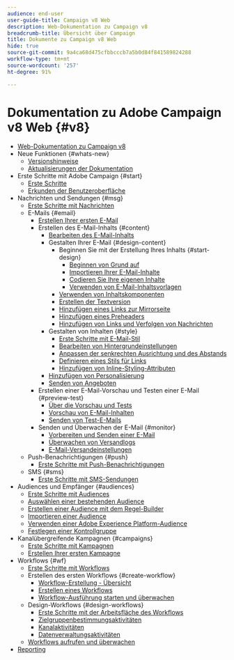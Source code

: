 ```yaml
---
audience: end-user
user-guide-title: Campaign v8 Web
description: Web-Dokumentation zu Campaign v8
breadcrumb-title: Übersicht über Campaign
title: Dokumente zu Campaign v8 Web
hide: true
source-git-commit: 9a4ca68d475cfbbcccb7a5b0d84f841589824288
workflow-type: tm+mt
source-wordcount: '257'
ht-degree: 91%

---
```



# Dokumentation zu Adobe Campaign v8 Web {#v8}

+ [Web-Dokumentation zu Campaign v8](campaign-web-home.md)
+ Neue Funktionen {#whats-new}
   + [Versionshinweise](rn/release-notes.md)
   + [Aktualisierungen der Dokumentation](rn/documentation-updates.md)
+ Erste Schritte mit Adobe Campaign {#start}
   + [Erste Schritte](get-started/get-started.md)
   + [Erkunden der Benutzeroberfläche](get-started/user-interface.md)
+ Nachrichten und Sendungen {#msg}
   + [Erste Schritte mit Nachrichten](email/gs-messages.md)
   + E-Mails {#email}
      + [Erstellen Ihrer ersten E-Mail](email/create-email.md)
      + Erstellen des E-Mail-Inhalts {#content}
         + [Bearbeiten des E-Mail-Inhalts](content/edit-content.md)
         + Gestalten Ihrer E-Mail {#design-content}
            + Beginnen Sie mit der Erstellung Ihres Inhalts {#start-design}
               + [Beginnen von Grund auf ](content/create-email-content.md)
               + [Importieren Ihrer E-Mail-Inhalte](content/existing-content.md)
               + [Codieren Sie Ihre eigenen Inhalte](content/code-content.md)
               + [Verwenden von E-Mail-Inhaltsvorlagen](content/email-templates.md)
            + [Verwenden von Inhaltskomponenten](content/content-components.md)
            + [Erstellen der Textversion](content/text-version-email.md)
            + [Hinzufügen eines Links zur Mirrorseite](content/mirror-page.md)
            + [Hinzufügen eines Preheaders](content/preheader.md)
            + [Hinzufügen von Links und Verfolgen von Nachrichten](content/message-tracking.md)
         + Gestalten von Inhalten {#style}
            + [Erste Schritte mit E-Mail-Stil](content/get-started-email-style.md)
            + [Bearbeiten von Hintergrundeinstellungen](content/backgrounds.md)
            + [Anpassen der senkrechten Ausrichtung und des Abstands](content/alignment-and-padding.md)
            + [Definieren eines Stils für Links](content/styling-links.md)
            + [Hinzufügen von Inline-Styling-Attributen](content/inline-styling.md)
         + [Hinzufügen von Personalisierung](personalization/personalize.md)
         + [Senden von Angeboten](content/offers.md)
      + Erstellen einer E-Mail-Vorschau und Testen einer E-Mail {#preview-test}
         + [Über die Vorschau und Tests](preview-test/preview-test.md)
         + [Vorschau von E-Mail-Inhalten](preview-test/preview-content.md)
         + [Senden von Test-E-Mails](preview-test/proofs.md)
      + Senden und Überwachen der E-Mail {#monitor}
         + [Vorbereiten und Senden einer E-Mail](monitor/prepare-send.md)
         + [Überwachen von Versandlogs](monitor/delivery-logs.md)
         + [E-Mail-Versandeinstellungen](advanced-settings/delivery-settings.md)
   + Push-Benachrichtigungen {#push}
      + [Erste Schritte mit Push-Benachrichtigungen](push/gs-push.md)
   + SMS {#sms}
      + [Erste Schritte mit SMS-Sendungen](sms/gs-sms.md)
+ Audiences und Empfänger {#audiences}
   + [Erste Schritte mit Audiences](audience/about-audiences.md)
   + [Auswählen einer bestehenden Audience](audience/add-audience.md)
   + [Erstellen einer Audience mit dem Regel-Builder](audience/segment-builder.md)
   + [Importieren einer Audience](audience/import-audience.md)
   + [Verwenden einer Adobe Experience Platform-Audience](audience/aep-audience.md)
   + [Festlegen einer Kontrollgruppe](audience/control-group.md)
+ Kanalübergreifende Kampagnen {#campaigns}
   + [Erste Schritte mit Kampagnen](campaigns/gs-campaigns.md)
   + [Erstellen Ihrer ersten Kampagne](campaigns/create-campaigns.md)
+ Workflows {#wf}
   + [Erste Schritte mit Workflows](workflows/gs-workflows.md)
   + Erstellen des ersten Workflows {#create-workflow}
      + [Workflow-Erstellung - Übersicht](workflows/gs-workflow-creation.md)
      + [Erstellen eines Workflows](workflows/create-workflow.md)
      + [Workflow-Ausführung starten und überwachen](workflows/start-monitor-workflows.md)
   + Design-Workflows {#design-workflows}
      + [Erste Schritte mit der Arbeitsfläche des Workflows](workflows/gs-canvas.md)
      + [Zielgruppenbestimmungsaktivitäten](workflows/targeting-activities.md)
      + [Kanalaktivitäten](workflows/channel-activities.md)
      + [Datenverwaltungsaktivitäten](workflows/data-management-activities.md)
   + [Workflows aufrufen und überwachen](workflows/access-monitor.md)
+ [Reporting](reporting/reports.md)

